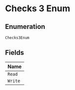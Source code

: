 
# Checks 3 Enum

## Enumeration

`Checks3Enum`

## Fields

| Name |
|  --- |
| `Read` |
| `Write` |

